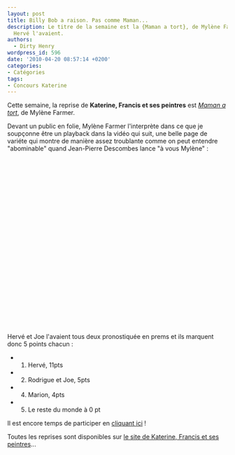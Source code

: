 ```yaml
---
layout: post
title: Billy Bob a raison. Pas comme Maman...
description: Le titre de la semaine est la {Maman a tort}, de Mylène Farmer. Joe et
  Hervé l'avaient.
authors:
  - Dirty Henry
wordpress_id: 596
date: '2010-04-20 08:57:14 +0200'
categories:
- Catégories
tags:
- Concours Katerine
---
```

Cette semaine, la reprise de __Katerine, Francis et ses peintres__ est [*Maman a tort*](http://www.katerinefrancisetsespeintres.com/16.html), de Mylène Farmer.

Devant un public en folie, Mylène Farmer l'interprète dans ce que je soupçonne être un playback dans la vidéo qui suit, une belle page de variéte qui montre de manière assez troublante comme on peut entendre "abominable" quand Jean-Pierre Descombes lance "à vous Mylène" :

<object width="480" height="385"><param name="movie" value="http://www.youtube.com/v/_lXGVrnLJhM&hl=fr_FR&fs=1&"></param><param name="allowFullScreen" value="true"></param><param name="allowscriptaccess" value="always"></param><embed src="http://www.youtube.com/v/_lXGVrnLJhM&hl=fr_FR&fs=1&" type="application/x-shockwave-flash" allowscriptaccess="always" allowfullscreen="true" width="480" height="385"></embed></object>

Hervé et Joe l'avaient tous deux pronostiquée en prems et ils marquent donc 5 points chacun :

- 1. Hervé, 11pts
- 2. Rodrigue et Joe, 5pts
- 4. Marion, 4pts
- 5. Le reste du monde à 0 pt

Il est encore temps de participer en [cliquant ici](569) !

Toutes les reprises sont disponibles sur [le site de Katerine, Francis et ses peintres](http://www.katerinefrancisetsespeintres.com/)...
